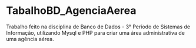 # TabalhoBD_AgenciaAerea
Trabalho feito na disciplina de Banco de Dados - 3° Período de Sistemas de Informação, utilizando Mysql e PHP para criar uma área administrativa de uma agência aérea.
